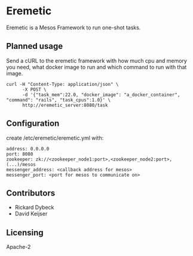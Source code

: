 # Eremetic

Eremetic is a Mesos Framework to run one-shot tasks.

## Planned usage
Send a cURL to the eremetic framework with how much cpu and memory you need, what docker image to run and which command to run with that image.

    curl -H "Content-Type: application/json" \
          -X POST \
          -d '{"task_mem":22.0, "docker_image": "a_docker_container", "command": "rails", "task_cpus":1.0}' \
          http://eremetic_server:8080/task

## Configuration
create /etc/eremetic/eremetic.yml with:

    address: 0.0.0.0
    port: 8080
    zookeeper: zk://<zookeeper_node1:port>,<zookeeper_node2:port>,(...)/mesos
    messenger_address: <callback address for mesos>
    messenger_port: <port for mesos to communicate on>

## Contributors
- Rickard Dybeck
- David Keijser

## Licensing
Apache-2
